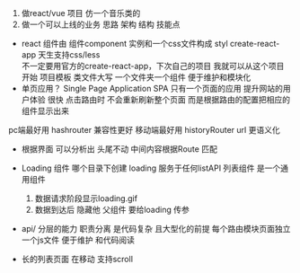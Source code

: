 1. 做react/vue 项目  仿一个音乐类的
2. 做一个可以上线的业务  思路 架构 结构  技能点

- react 组件由 组件component 实例和一个css文件构成  styl
    create-react-app  天生支持css/less  
    不一定要用官方的create-react-app，下次自己的项目 我就可以从这个项目开始  项目模板
    类文件大写 一个文件夹一个组件  便于维护和模块化
- 单页应用？  Single Page Application  SPA 
    只有一个页面的应用  提升网站的用户体验 很快
    点击路由时 不会重新刷新整个页面  而是根据路由的配置把相应的组件显示出来

pc端最好用 hashrouter  兼容性更好
移动端最好用  historyRouter url  更语义化

- 根据界面  可以分析出  头尾不动 中间内容根据Route 匹配
- Loading  组件
  哪个目录下创建
  loading 服务于任何listAPI  列表组件  是一个通用组件

  1. 数据请求阶段显示loading.gif  
  2. 数据到达后  隐藏他
  父组件  要给loading  传参  

- api/  分层的能力  职责分离  是代码复杂  且大型化的前提
    每个路由模块页面独立一个js文件  便于维护 和代码阅读

- 长的列表页面 在移动 支持scroll